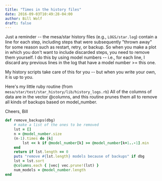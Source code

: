 ```yaml
---
title: "Times in the history files"
date: 2016-09-03T10:49:28-04:00
author: Bill Wolf
draft: false
---
```


Just a reminder -- the mesa/star history files (e.g., `LOGS/star.log`) contain a line for each step,
including steps that were subsequently "thrown away" for some reason such as restart, retry,
or backup. So when you make a plot in which you don't want to include discarded steps, you
need to remove them yourself. I do this by using model numbers -- i.e., for each line, I discard
any previous lines in the log that have a model number >= this one.

My history scripts take care of this for you -- but when you write your own, it is up to you.

Here's my little ruby routine (from `mesa/star/test/star_history/lib/history_logs.rb`)
All of the columns of data are in the vector @columns, and this routine prunes them all
to remove all kinds of backups based on model_number.

Cheers,
Bill

```ruby
def remove_backups(dbg)
    # make a list of the ones to be removed
    lst = []
    n = @model_number.size
    (n-1).times do |k|
        lst << k if @model_number[k] >= @model_number[k+1..-1].min
    end
    return if lst.length == 0
    puts "remove #{lst.length} models because of backups" if dbg
    lst = lst.sort
    @columns.each { |vec| vec.prune!(lst) }
    num_models = @model_number.length
end
```